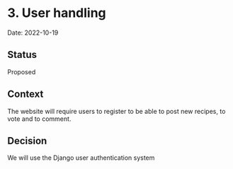 # 3. User handling

Date: 2022-10-19

## Status

Proposed

## Context

The website will require users to register to be able to post new recipes, to vote and to comment.

## Decision

We will use the Django user authentication system
